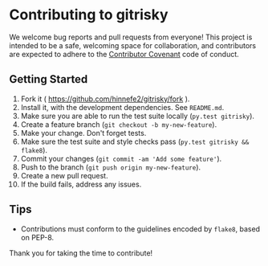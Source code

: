 # Contributing to gitrisky

We welcome bug reports and pull requests from everyone!
This project is intended to be a safe, welcoming space for collaboration, and
contributors are expected to adhere to the
[Contributor Covenant](http://contributor-covenant.org) code of conduct.


## Getting Started

1. Fork it ( https://github.com/hinnefe2/gitrisky/fork ).
2. Install it, with the development dependencies.  See `README.md`.
3. Make sure you are able to run the test suite locally (`py.test gitrisky`).
4. Create a feature branch (`git checkout -b my-new-feature`).
5. Make your change. Don't forget tests.
6. Make sure the test suite and style checks pass
   (`py.test gitrisky && flake8`).
7. Commit your changes (`git commit -am 'Add some feature'`).
8. Push to the branch (`git push origin my-new-feature`).
9. Create a new pull request.
10. If the build fails, address any issues.

## Tips

- Contributions must conform to the guidelines encoded by `flake8`, based on
  PEP-8.

Thank you for taking the time to contribute!
